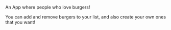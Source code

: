 An App where people who love burgers!

You can add and remove burgers to your list, and also create your own ones that you want!